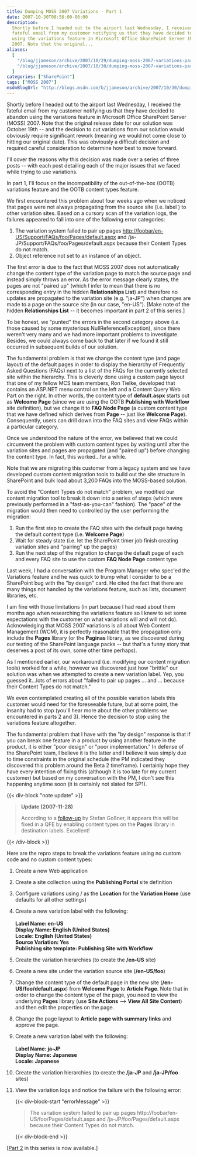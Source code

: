 ```yaml
---
title: Dumping MOSS 2007 Variations - Part 1
date: 2007-10-30T08:56:00-06:00
description:
  Shortly before I headed out to the airport last Wednesday, I received the
  fateful email from my customer notifying us that they have decided to abandon
  using the variations feature in Microsoft Office SharePoint Server (MOSS)
  2007. Note that the original...
aliases:
  [
    "/blog/jjameson/archive/2007/10/29/dumping-moss-2007-variations-part-1.aspx",
    "/blog/jjameson/archive/2007/10/30/dumping-moss-2007-variations-part-1.aspx",
  ]
categories: ["SharePoint"]
tags: ["MOSS 2007"]
msdnBlogUrl: "http://blogs.msdn.com/b/jjameson/archive/2007/10/30/dumping-moss-2007-variations-part-1.aspx"
---
```


Shortly before I headed out to the airport last Wednesday, I received the
fateful email from my customer notifying us that they have decided to abandon
using the variations feature in Microsoft Office SharePoint Server (MOSS) 2007.
Note that the original release date for our solution was October 19th -- and the
decision to cut variations from our solution would obviously require significant
rework (meaning we would not come close to hitting our original date). This was
obviously a difficult decision and required careful consideration to determine
how best to move forward.

I'll cover the reasons why this decision was made over a series of three posts
-- with each post detailing each of the major issues that we faced while trying
to use variations.

In part 1, I'll focus on the incompatibility of the out-of-the-box (OOTB)
variations feature and the OOTB content types feature.

We first encountered this problem about four weeks ago when we noticed that
pages were not always propagating from the source site (i.e. label ) to other
variation sites. Based on a cursory scan of the variation logs, the failures
appeared to fall into one of the following error categories:

1. The variation system failed to pair up pages
   [http://foobar/en-US/Support/FAQs/foo/Pages/default.aspx](http://foobar/en-US/Support/FAQs/foo/bar/Pages/default.aspx)
   and /ja-JP/Support/FAQs/foo/Pages/default.aspx because their Content Types do
   not match.
1. Object reference not set to an instance of an object.

The first error is due to the fact that MOSS 2007 does not automatically change
the content type of the variation page to match the source page and instead
simply throws an error. As the error message clearly states, the pages are not
"paired up" (which I infer to mean that there is no corresponding entry in the
hidden **Relationships List**) and therefore no updates are propagated to the
variation site (e.g. "ja-JP") when changes are made to a page on the source site
(in our case, "en-US"). [Make note of the hidden **Relationships List** -- it
becomes important in part 2 of this series.]

To be honest, we "punted" the errors in the second category above (i.e. those
caused by some mysterious NullReferenceException), since there weren't very many
and we had more important problems to investigate. Besides, we could always come
back to that later if we found it still occurred in subsequent builds of our
solution.

The fundamental problem is that we change the content type (and page layout) of
the default pages in order to display the hierarchy of Frequently Asked
Questions (FAQs) next to a list of the FAQs for the currently selected site
within the hierarchy. This is cleverly done using a custom page layout that one
of my fellow MCS team members, Ron Tielke, developed that contains an ASP.NET
menu control on the left and a Content Query Web Part on the right. In other
words, the content type of **default.aspx** starts out as **Welcome Page**
(since we are using the OOTB **Publishing with Workflow** site definition), but
we change it to **FAQ Node Page** (a custom content type that we have defined
which derives from **Page** -- just like **Welcome Page**). Consequently, users
can drill down into the FAQ sites and view FAQs within a particular category.

Once we understood the nature of the error, we believed that we could circumvent
the problem with custom content types by waiting until after the variation sites
and pages are propagated (and "paired up") before changing the content type. In
fact, this worked...for a while.

Note that we are migrating this customer from a legacy system and we have
developed custom content migration tools to build out the site structure in
SharePoint and bulk load about 3,200 FAQs into the MOSS-based solution.

To avoid the "Content Types do not match" problem, we modified our content
migration tool to break it down into a series of steps (which were previously
performed in a "fast-as-you-can" fashion). The "pace" of the migration would
then need to controlled by the user performing the migration:

1. Run the first step to create the FAQ sites with the default page having the
   default content type (i.e. **Welcome Page**)
1. Wait for steady state (i.e. let the SharePoint timer job finish creating
   variation sites and "pairing" up the pages)
1. Run the next step of the migration to change the default page of each and
   every FAQ site to use the custom **FAQ Node Page** content type

Last week, I had a conversation with the Program Manager who spec'ed the
Variations feature and he was quick to trump what I consider to be a SharePoint
bug with the "by design" card. He cited the fact that there are many things not
handled by the variations feature, such as lists, document libraries, etc.

I am fine with those limitations (in part because I had read about them months
ago when researching the variations feature so I knew to set some expectations
with the customer on what variations will and will not do). Acknowledging that
MOSS 2007 variations is all about Web Content Management (WCM), it is perfectly
reasonable that the propagation only include the **Pages** library (or the
**Paginas** library, as we discovered during our testing of the SharePoint
language packs -- but that's a funny story that deserves a post of its own, some
other time perhaps).

As I mentioned earlier, our workaround (i.e. modifying our content migration
tools) worked for a while, however we discovered just how "brittle" our solution
was when we attempted to create a new variation label. Yep, you guessed
it...lots of errors about "failed to pair up pages ... and ... because their
Content Types do not match."

We even contemplated creating all of the possible variation labels this customer
would need for the foreseeable future, but at some point, the insanity had to
stop (you'll hear more about the other problems we encountered in parts 2 and
3). Hence the decision to stop using the variations feature altogether.

The fundamental problem that I have with the "by design" response is that if you
can break one feature in a product by using another feature in the product, it
is either "poor design" or "poor implementation." In defense of the SharePoint
team, I believe it is the latter and I believe it was simply due to time
constraints in the original schedule (the PM indicated they discovered this
problem around the Beta 2 timeframe). I certainly hope they have every intention
of fixing this (although it is too late for my current customer) but based on my
conversation with the PM, I don't see this happening anytime soon (it is
certainly not slated for SP1).

{{< div-block "note update" >}}

> **Update (2007-11-28)**
>
> According to a
> [follow-up](http://blogs.technet.com/stefan_gossner/archive/2007/11/15/some-comments-on-common-variation-problems.aspx)
> by Stefan Goßner, it appears this will be fixed in a QFE by enabling content
> types on the **Pages** library in destination labels. Excellent!

{{< /div-block >}}

Here are the repro steps to break the variations feature using no custom code
and no custom content types:

1. Create a new Web application
1. Create a site collection using the **Publishing Portal** site definition
1. Configure variations using / as the **Location** for the **Variation Home**
   (use defaults for all other settings)
1. Create a new variation label with the following:\
   \
   **Label Name: en-US\
   Display Name: English (United States)\
   Locale: English (United States)\
   Source Variation: Yes\
   Publishing site template: Publishing Site with Workflow**
1. Create the variation hierarchies (to create the **/en-US** site)
1. Create a new site under the variation source site (**/en-US/foo**)
1. Change the content type of the default page in the new site
   (**/en-US/foo/default.aspx**) from **Welcome Page** to **Article Page**. Note
   that in order to change the content type of the page, you need to view the
   underlying **Pages** library (use **Site Actions** --&gt; **View All Site
   Content**) and then edit the properties on the page.
1. Change the page layout to **Article page with summary links** and approve the
   page.
1. Create a new variation label with the following:\
   \
   **Label Name: ja-JP\
   Display Name: Japanese\
   Locale: Japanese**
1. Create the variation hierarchies (to create the **/ja-JP** and **/ja-JP/foo**
   sites)
1. View the variation logs and notice the failure with the following error:

   {{< div-block-start "errorMessage" >}}

   > The variation system failed to pair up pages
   > http://foobar/en-US/foo/Pages/default.aspx and
   > /ja-JP/foo/Pages/default.aspx because their Content Types do not match.

   {{< div-block-end >}}

[[Part 2](/blog/jjameson/2007/10/31/dumping-moss-2007-variations-part-2) in this
series is now available.]
